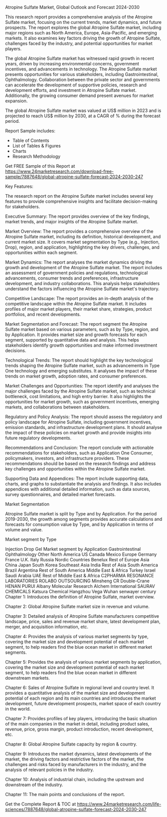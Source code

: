 Atropine Sulfate Market, Global Outlook and Forecast 2024-2030

This research report provides a comprehensive analysis of the Atropine Sulfate market, focusing on the current trends, market dynamics, and future prospects. The report explores the global Atropine Sulfate market, including major regions such as North America, Europe, Asia-Pacific, and emerging markets. It also examines key factors driving the growth of Atropine Sulfate, challenges faced by the industry, and potential opportunities for market players.

The global Atropine Sulfate market has witnessed rapid growth in recent years, driven by increasing environmental concerns, government incentives, and advancements in technology. The Atropine Sulfate market presents opportunities for various stakeholders, including Gastrointestinal, Ophthalmology. Collaboration between the private sector and governments can accelerate the development of supportive policies, research and development efforts, and investment in Atropine Sulfate market. Additionally, the growing consumer demand present avenues for market expansion.

The global Atropine Sulfate market was valued at US$ million in 2023 and is projected to reach US$ million by 2030, at a CAGR of % during the forecast period.

Report Sample includes:
- Table of Contents
- List of Tables & Figures
- Charts
- Research Methodology

Get FREE Sample of this Report at https://www.24marketresearch.com/download-free-sample/7887648/global-atropine-sulfate-forecast-2024-2030-247

Key Features:

The research report on the Atropine Sulfate market includes several key features to provide comprehensive insights and facilitate decision-making for stakeholders.

Executive Summary: The report provides overview of the key findings, market trends, and major insights of the Atropine Sulfate market.

Market Overview: The report provides a comprehensive overview of the Atropine Sulfate market, including its definition, historical development, and current market size. It covers market segmentation by Type (e.g., Injection, Drop), region, and application, highlighting the key drivers, challenges, and opportunities within each segment.

Market Dynamics: The report analyses the market dynamics driving the growth and development of the Atropine Sulfate market. The report includes an assessment of government policies and regulations, technological advancements, consumer trends and preferences, infrastructure development, and industry collaborations. This analysis helps stakeholders understand the factors influencing the Atropine Sulfate market's trajectory.

Competitive Landscape: The report provides an in-depth analysis of the competitive landscape within the Atropine Sulfate market. It includes profiles of major market players, their market share, strategies, product portfolios, and recent developments.

Market Segmentation and Forecast: The report segment the Atropine Sulfate market based on various parameters, such as by Type, region, and by Application. It provides market size and growth forecasts for each segment, supported by quantitative data and analysis. This helps stakeholders identify growth opportunities and make informed investment decisions.

Technological Trends: The report should highlight the key technological trends shaping the Atropine Sulfate market, such as advancements in Type One technology and emerging substitutes. It analyses the impact of these trends on market growth, adoption rates, and consumer preferences.

Market Challenges and Opportunities: The report identify and analyses the major challenges faced by the Atropine Sulfate market, such as technical bottleneck, cost limitations, and high entry barrier. It also highlights the opportunities for market growth, such as government incentives, emerging markets, and collaborations between stakeholders.

Regulatory and Policy Analysis: The report should assess the regulatory and policy landscape for Atropine Sulfate, including government incentives, emission standards, and infrastructure development plans. It should analyse the impact of these policies on market growth and provide insights into future regulatory developments.

Recommendations and Conclusion: The report conclude with actionable recommendations for stakeholders, such as Application One Consumer, policymakers, investors, and infrastructure providers. These recommendations should be based on the research findings and address key challenges and opportunities within the Atropine Sulfate market.

Supporting Data and Appendices: The report include supporting data, charts, and graphs to substantiate the analysis and findings. It also includes appendices with additional detailed information, such as data sources, survey questionnaires, and detailed market forecasts.

Market Segmentation

Atropine Sulfate market is split by Type and by Application. For the period 2019-2030, the growth among segments provides accurate calculations and forecasts for consumption value by Type, and by Application in terms of volume and value.

Market segment by Type

Injection
Drop
Gel
Market segment by Application
Gastrointestinal
Ophthalmology
Other
North America
US
Canada
Mexico
Europe
Germany
France
U.K.
Italy
Russia
Nordic Countries
Benelux
Rest of Europe
Asia
China
Japan
South Korea
Southeast Asia
India
Rest of Asia
South America
Brazil
Argentina
Rest of South America
Middle East & Africa
Turkey
Israel
Saudi Arabia
UAE
Rest of Middle East & Africa
C2PHARMA
RESONANCE LABORATORIES
ROLABO OUTSOURCING
Minsheng
CR Double-Crane
HENAN PURUI
Albany Molecular Research
Alchem International
SAURAV CHEMICALS
Katsura Chemical
Hangzhou Vega
Wuhan senwayer century
Chapter 1: Introduces the definition of Atropine Sulfate, market overview.

Chapter 2: Global Atropine Sulfate market size in revenue and volume.

Chapter 3: Detailed analysis of Atropine Sulfate manufacturers competitive landscape, price, sales and revenue market share, latest development plan, merger, and acquisition information, etc.

Chapter 4: Provides the analysis of various market segments by type, covering the market size and development potential of each market segment, to help readers find the blue ocean market in different market segments.

Chapter 5: Provides the analysis of various market segments by application, covering the market size and development potential of each market segment, to help readers find the blue ocean market in different downstream markets.

Chapter 6: Sales of Atropine Sulfate in regional level and country level. It provides a quantitative analysis of the market size and development potential of each region and its main countries and introduces the market development, future development prospects, market space of each country in the world.

Chapter 7: Provides profiles of key players, introducing the basic situation of the main companies in the market in detail, including product sales, revenue, price, gross margin, product introduction, recent development, etc.

Chapter 8: Global Atropine Sulfate capacity by region & country.

Chapter 9: Introduces the market dynamics, latest developments of the market, the driving factors and restrictive factors of the market, the challenges and risks faced by manufacturers in the industry, and the analysis of relevant policies in the industry.

Chapter 10: Analysis of industrial chain, including the upstream and downstream of the industry.

Chapter 11: The main points and conclusions of the report.

Get the Complete Report & TOC at https://www.24marketresearch.com/life-sciences/7887648/global-atropine-sulfate-forecast-2024-2030-247
